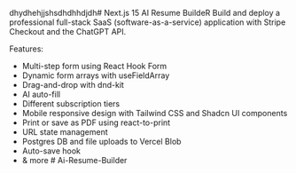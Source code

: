 dhydhehjjshsdhdhhdjdh# Next.js 15 AI Resume BuildeR
Build and deploy a professional  full-stack SaaS (software-as-a-service) application with Stripe Checkout and the ChatGPT API.

Features:
- Multi-step form using React Hook Form
- Dynamic form arrays with useFieldArray
- Drag-and-drop with dnd-kit
- AI auto-fill
- Different subscription tiers
- Mobile responsive design with Tailwind CSS and Shadcn UI components
- Print or save as PDF using react-to-print
- URL state management
- Postgres DB and file uploads to Vercel Blob
- Auto-save hook
- & more
#   A i - R e s u m e - B u i l d e r 
 
 
